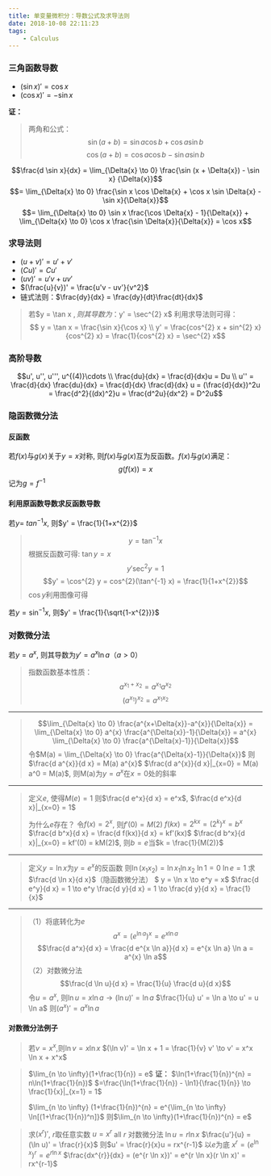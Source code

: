 ```yaml
---
title: 单变量微积分：导数公式及求导法则
date: 2018-10-08 22:11:23
tags:
    - Calculus
---
```


### 三角函数导数
- $(\sin x)' = \cos x$
- $(\cos x)' = -\sin x$

**证：**

> 两角和公式：
> $$\sin (a+b) = \sin a \cos b + \cos a \sin b$$
> $$\cos (a+b) = \cos a \cos b - \sin a \sin b$$

$$\frac{d \sin x}{dx} = \lim_{\Delta{x} \to 0} \frac{\sin (x + \Delta{x}) - \sin x} {\Delta{x}}$$
$$= \lim_{\Delta{x} \to 0} \frac{\sin x \cos \Delta{x} + \cos x \sin \Delta{x} - \sin x}{\Delta{x}}$$
$$= \lim_{\Delta{x} \to 0} \sin x \frac{\cos \Delta{x} - 1}{\Delta{x}} + \lim_{\Delta{x} \to 0} \cos x \frac{\sin \Delta{x}}{\Delta{x}} = \cos x$$

<!--more-->

### 求导法则
- $(u+v)' = u' + v'$
- $(Cu)' = Cu'$
- $(uv)' = u'v + uv'$
- $(\frac{u}{v})' = \frac{u'v - uv'}{v^2}$
- 链式法则：$\frac{dy}{dx} = \frac{dy}{dt}\frac{dt}{dx}$

> 若$y = \tan x $, 则其导数为：$y' = \sec^{2}  x$
> 利用求导法则可得：
> $$ y = \tan x = \frac{\sin x}{\cos x} \\
> y' = \frac{cos^{2} x + sin^{2} x}{cos^{2} x} = \frac{1}{cos^{2} x} = \sec^{2} x$$

### 高阶导数
$$u', u'', u''', u^{(4)}\cdots \\
\frac{du}{dx} = \frac{d}{dx}u = Du \\
u'' = \frac{d}{dx} \frac{du}{dx} = \frac{d}{dx} \frac{d}{dx} u = (\frac{d}{dx})^2u = \frac{d^2}{(dx)^2}u = \frac{d^2u}{dx^2} = D^2u$$

### 隐函数微分法
#### 反函数
若$f(x)$与$g(x)$关于$y=x$对称, 则$f(x)$与$g(x)$互为反函数。$f(x)$与$g(x)$满足：
$$g(f(x)) = x$$
记为$g=f^{-1}$
#### 利用原函数导数求反函数导数
若$y =\ tan^{-1} x$, 则$y' = \frac{1}{1+x^{2}}$
> $$y = \tan^{-1} x$$
> 根据反函数可得: $\tan y = x$
> $$y' \sec^{2} y = 1 $$
> $$y' = \cos^{2} y = cos^{2}(\tan^{-1} x) = \frac{1}{1+x^{2}}$$
> $\cos y$利用图像可得

若$y = \sin^{-1} x$, 则$y' = \frac{1}{\sqrt{1-x^{2}}}$

### 对数微分法
若$y = a^{x}$, 则其导数为$y' = a^{x} \ln{a}$（$a > 0$）
> 指数函数基本性质：
> $$a^{x_{1} + x_{2}} = a^{x_{1}} a^{x_{2}}$$
> $$(a^{x_{1}})^{x_{2}} = a^{x_{1} x_{2}}$$

---

> $$\lim_{\Delta{x} \to 0} \frac{a^{x+\Delta{x}}-a^{x}}{\Delta{x}} = \lim_{\Delta{x} \to 0} a^{x} \frac{a^{\Delta{x}}-1}{\Delta{x}} = a^{x} \lim_{\Delta{x} \to 0} \frac{a^{\Delta{x}-1}}{\Delta{x}}$$
> 令$M(a) = \lim_{\Delta{x} \to 0} \frac{a^{\Delta{x}-1}}{\Delta{x}}$
> 则$\frac{d a^{x}}{d x} = M(a) a^{x}$
> $\frac{d a^{x}}{d x}|_{x=0} = M(a) a^0 = M(a)$, 则M(a)为$y=a^x$在$x=0$处的斜率

---

> 定义$e$, 使得$M(e) = 1$
> 则$\frac{d e^x}{d x} = e^x$, $\frac{d e^x}{d x}|_{x=0} = 1$
> 
> 为什么$e$存在？
> 令$f(x) = 2^{x}$, 则$f'(0) = M(2)$
> $f(kx) = 2^{kx} = (2^k)^{x} = b^{x}$
> $\frac{d b^x}{d x} = \frac{d f(kx)}{d x} = kf'(kx)$
> $\frac{d b^x}{d x}|_{x=0} = kf'(0) = kM(2)$, 则$b=e$当$k = \frac{1}{M(2)}$

---

> 定义$y = \ln x$为$y = e^x$的反函数
> 则$\ln(x_{1} x_{2}) = \ln{x_{1}}\ln{x_{2}}$ 
> $\ln 1 = 0$ 
> $\ln e = 1$
> 求$\frac{d \ln x}{d x}$（隐函数微分法）
> $ y = \ln x \to e^y = x$
> $\frac{d e^y}{d x} = 1 \to e^y \frac{d y}{d x} = 1 \to \frac{d y}{d x} = \frac{1}{x}$

---

> （1）将底转化为$e$
> $$a^x = (e^{\ln a})^{x} = e^{x \ln a} $$
> $$\frac{d a^x}{d x} = \frac{d e^{x \ln a}}{d x} = e^{x \ln a} \ln a = a^{x} \ln a$$
> （2）对数微分法
> $$\frac{d \ln u}{d x} = \frac{1}{u} \frac{d u}{d x}$$
> 令$u=a^x$, 则$\ln u = x \ln a \to (\ln u)' = \ln a$
> $\frac{1}{u} u' = \ln a \to u' = u \ln a$
> 则$(a^x)' = a^x \ln a$

#### 对数微分法例子
> 若$v = x^x$,则$\ln v = x \ln x$
> $(\ln v)' = \ln x + 1 = \frac{1}{v} v' \to v' = x^x \ln x + x^x$

> $\lim_{n \to \infty}(1+\frac{1}{n}) = e$
> **证：**
> $\ln(1+\frac{1}{n})^{n} = n\ln(1+\frac{1}{n})$
> $=\frac{\ln(1+\frac{1}{n}) - \ln1}{\frac{1}{n}} \to \frac{1}{x}|_{x=1} = 1$
>
> $\lim_{n \to \infty} (1+\frac{1}{n})^{n} = e^{\lim_{n \to \infty} \ln[(1+\frac{1}{n})^n]}$
> 则$\lim_{n \to \infty}(1+\frac{1}{n})^{n} = e$

> 求$(x^{r})'$, $r$取任意实数
> $u = x^{r}$ all $r$
> 对数微分法
> $\ln u = r\ln x$
> $\frac{u'}{u} = (\ln u)' = \frac{r}{x}$
> 则$u' = \frac{r}{x}u = rx^{r-1}$
> 以$e$为底
> $x^{r} = (e^{\ln x})^{r} = e^{r \ln x}$
> $\frac{dx^{r}}{dx} = (e^{r \ln x})' = e^{r \ln x}(r \ln x)' = rx^{r-1}$
